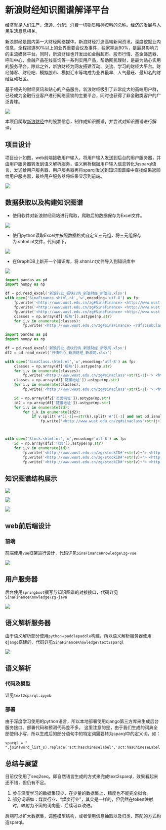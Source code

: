 # 新浪财经知识图谱解译平台

经济就是人们生产、流通、分配、消费一切物质精神资料的总称。经济的发展与人民生活息息相关。

新浪财经是国内第一大财经网络媒体。新浪财经打造高端新闻资讯，深度挖掘业内信息，全程报道80%以上的业界重要会议及事件，独家率达90%，是最具影响力的主流媒体平台。同时，新浪财经也开发出如金融超市、股市行情、基金筛选器、呼叫中心，金融产品在线查询等一系列实用产品，帮助网民理财，是最为贴心实用的服务平台。除此之外，新浪财经为网友搭建互动、交流、学习的财经大平台。财经博客、财经吧、模拟股市、模拟汇市等均成为业界最早、人气最旺、最知名的财经互动社区。

基于领先的财经资讯和贴心的产品服务，新浪财经吸引了非常庞大的高端用户群，已经成为金融行业客户进行网络营销的主要平台，同时也获得了非金融类客户的广泛青睐。

![](https://ai-studio-static-online.cdn.bcebos.com/eaa24b2b52ac4b6cb2972e494cb3090e1cfac0165ff841b89585ab7575106b94)

本项目爬取[新浪财经](https://finance.sina.com.cn/)中的股票信息，制作成知识图谱，并尝试对知识图谱进行解译。


## 项目设计

项目设计如图，web前端接收用户输入，将用户输入发送到后台的用户服务器，并由用户服务器转发到语义解析服务，语义解析根据用户输入信息转化为sparql语言，发送给用户服务器，用户服务器再将sparql发送到知识图谱库中查找结果返回给用户服务器，最终用户服务器将结果显示到前端。

![](https://ai-studio-static-online.cdn.bcebos.com/0dfee6430994488a8d3a3a8ca7b93e463fc97760baee4f27872cc59a2c0bb6fa)


## 数据获取以及构建知识图谱

* 使用软件对新浪财经网站进行爬取，爬取后的数据保存为Excel文件。

![](https://ai-studio-static-online.cdn.bcebos.com/6f0d1f871db84d6bab6f60f5603a8ea2db02a8ee3664485781d15e1ce79eede8)

* 使用python读取Excel并按照数据格式自定义三元组，将三元组保存为.shtml.nt文件，代码如下。

![](https://ai-studio-static-online.cdn.bcebos.com/c20621afdc694bc990103b27a8f098888b961ba4b9744dfca51b117ca31ee1d0)


* 在GraphDB上新开一个知识库，将.shtml.nt文件导入到知识库中

![](https://ai-studio-static-online.cdn.bcebos.com/7a15d970c2ed4ba69445ab2d696cb5f4258c4be0ab9041ba91e3e3504a4727b5)




```python
import pandas as pd
import numpy as np

df = pd.read_excel('新浪行业_板块行情_新浪财经_新浪网.xlsx')
with open('SinaFinance.shtml.nt','w',encoding='utf-8') as fp:
    fp.write('<http://www.wust.edu.cn/zg#SinaFinance> <http://www.wust.edu.cn/zg/sct#hasEnglishLabel> "Sina Finance".\n')
    fp.write('<http://www.wust.edu.cn/zg#SinaFinance> <http://www.wust.edu.cn/zg/sct#hasChineseLabel> "新浪财经".\n')
    fp.write('<http://www.wust.edu.cn/zg#SinaFinance> <http://www.wust.edu.cn/zg/sct#hasUrl> "http://finance.sina.com.cn/".\n')
    classes = np.array(df['板块']).astype(np.str)
    for i,v in enumerate(classes):
        fp.write('<http://www.wust.edu.cn/zg#SinaFinance> <rdfs:subClassOf> <http://www.wust.edu.cn/zg#sinaclass'+str(i+1)+'>.\n')

```


```python
import pandas as pd
import numpy as np

df = pd.read_excel('新浪行业_板块行情_新浪财经_新浪网.xlsx')
df2 = pd.read_excel('行情中心_新浪财经_新浪网.xlsx')

with open('SinaClass.shtml.nt','w',encoding='utf-8') as fp:
    classes = np.array(df['板块']).astype(np.str)
    for i,v in enumerate(classes):
        fp.write('<http://www.wust.edu.cn/zg#sinaclass'+str(i+1)+'> <http://www.wust.edu.cn/zg/sct#hasChineseLabel> "'+v+'".\n')
    classes = np.array(df['链接地址']).astype(np.str)
    for i,v in enumerate(classes):
        fp.write('<http://www.wust.edu.cn/zg#sinaclass'+str(i+1)+'> <http://www.wust.edu.cn/zg/sct#hasUrl> "'+v+'".\n')

    id = np.array(df2['页面网址']).astype(np.str)
    id2 = np.array(df['链接地址']).astype(np.str)
    for i,v in enumerate(id):
        for j,k in enumerate(id2):
            if v.split('#')[-1]==str(k).split('#')[-1] and not pd.isnull(df2.loc[i,'代码']):
                fp.write('<http://www.wust.edu.cn/zg#sinaclass'+str(j+1)+'> <rdfs:subClassOf> <http://www.wust.edu.cn/zg/stockID#'+str(df2.loc[i,'代码'])+'>.\n')



with open('Stock.shtml.nt','w',encoding='utf-8') as fp:
    id = np.array(df2['代码']).astype(np.str)
    for i,v in enumerate(id):
        fp.write('<http://www.wust.edu.cn/zg/stockID#'+str(v)+'> <http://www.wust.edu.cn/zg/sct#ID> "'+str(v)+'".\n')
        fp.write('<http://www.wust.edu.cn/zg/stockID#'+str(v)+'> <http://www.wust.edu.cn/zg/sct#hasChineseLabel> "'+str(df2.loc[i,'名称'])+'".\n')
        fp.write('<http://www.wust.edu.cn/zg/stockID#'+str(v)+'> <http://www.wust.edu.cn/zg/sct#hasUrl> "'+str(df2.loc[i,'代码_链接'])+'".\n')
```

## 知识图谱结构展示


![](https://ai-studio-static-online.cdn.bcebos.com/2aa5080dfb0b46f58d90b9e2961236a7ed97339a74cb47208b9dc58a99fe224a)

![](https://ai-studio-static-online.cdn.bcebos.com/3b985398db7e44b884456ca2718615b7ecaa175b9bcd44cba9430fe34c9ac146)

![](https://ai-studio-static-online.cdn.bcebos.com/a48506f65d8645849404acf54052229f261407dadb1f4fd68702273c9240efbc)


## web前后端设计

### 前端

前端使用`vue`框架进行设计，代码详见`SinaFinanceKnowledge\zg-vue`

![](https://ai-studio-static-online.cdn.bcebos.com/b4aa673ab4ae46a5838c344a1cbc989a7ffcde723dbb46729192785724d0d08f)


## 用户服务器

后台使用`springboot`撰写与知识图谱的对接接口，代码详见`SinaFinanceKnowledge\zg-java`

![](https://ai-studio-static-online.cdn.bcebos.com/8a60665fda7e44099aceda50d13a0a3c9c369ce2e5944f80af9134acdd6031d4)

## 语义解析服务器

由于语义解析部分使用`python`+`paddlepaddle`构建，所以语义解析服务器使用`django`搭建的，代码详见`SinaFinanceKnowledge\text2sparql`

![](https://ai-studio-static-online.cdn.bcebos.com/00b8794aea41438088293869c676670b21105864edec41a6a186c58ef58c26dc)


## 语义解析

### 代码及模型

详见`text2sparql.ipynb`

### 部署

由于深度学习使用的python语言，所以本地部署使用django第三方库来生成后台服务接口。部署代码和预测代码差不多。
这里注意的是，由于我们生成的词典全部使用小写，所以生成后的部分语句中的特定词需要转为sparql中的定义词。如：
```
sparql = " ".join(word_list_s).replace('sct:haschineselabel','sct:hasChineseLabel').replace('sct:id','sct:ID').replace('zg:sinafinance','zg:SinaFinance')
```

## 总结与展望

目前仅使用了seq2seq，即自然语言生成的方式来完成text2sparql，效果看起来还不错，但仍有不足。

1. 参与深度学习的数据集较少，在少量的数据集上，精度也不能完全拟合。
1. 部分词语如：煤炭行业、“煤炭行业”，其实是一样的，但仍然在token映射时，映射为不同的词向量，后续可以改进。

后期可以扩大数据集，调整模型结构，或者使用信息抽取以及归类、匹配的方式构造sparql。
